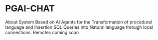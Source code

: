 # PGAI-CHAT
About System Based on AI Agents for the Transformation of procedural language and Insertion SQL Queries into Natural language through local connections. Remotes coming soon

